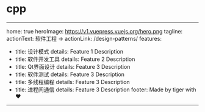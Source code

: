 # cpp
---
home: true
heroImage: https://v1.vuepress.vuejs.org/hero.png
tagline: 
actionText: 软件工程 →
actionLink: /design-patterns/
features:
- title: 设计模式
  details: Feature 1 Description
- title: 软件开发工具
  details: Feature 2 Description
- title: Qt界面设计
  details: Feature 3 Description
- title: 软件测试
  details: Feature 3 Description
- title: 多线程编程
  details: Feature 3 Description
- title: 进程间通信
  details: Feature 3 Description
footer: Made by tiger with ❤️
---


